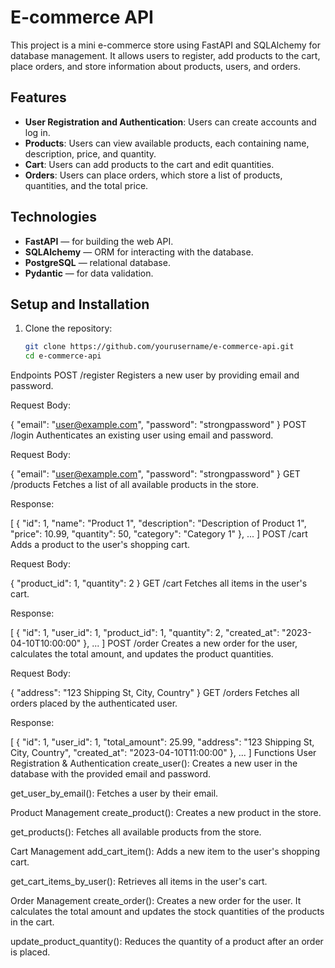 # E-commerce API

This project is a mini e-commerce store using FastAPI and SQLAlchemy for database management. It allows users to register, add products to the cart, place orders, and store information about products, users, and orders.

## Features

- **User Registration and Authentication**: Users can create accounts and log in.
- **Products**: Users can view available products, each containing name, description, price, and quantity.
- **Cart**: Users can add products to the cart and edit quantities.
- **Orders**: Users can place orders, which store a list of products, quantities, and the total price.

## Technologies

- **FastAPI** — for building the web API.
- **SQLAlchemy** — ORM for interacting with the database.
- **PostgreSQL** — relational database.
- **Pydantic** — for data validation.

## Setup and Installation

1. Clone the repository:
   ```bash
   git clone https://github.com/yourusername/e-commerce-api.git
   cd e-commerce-api
   ```

Endpoints
POST /register
Registers a new user by providing email and password.

Request Body:

{
"email": "user@example.com",
"password": "strongpassword"
}
POST /login
Authenticates an existing user using email and password.

Request Body:

{
"email": "user@example.com",
"password": "strongpassword"
}
GET /products
Fetches a list of all available products in the store.

Response:

[
{
"id": 1,
"name": "Product 1",
"description": "Description of Product 1",
"price": 10.99,
"quantity": 50,
"category": "Category 1"
},
...
]
POST /cart
Adds a product to the user's shopping cart.

Request Body:

{
"product_id": 1,
"quantity": 2
}
GET /cart
Fetches all items in the user's cart.

Response:

[
{
"id": 1,
"user_id": 1,
"product_id": 1,
"quantity": 2,
"created_at": "2023-04-10T10:00:00"
},
...
]
POST /order
Creates a new order for the user, calculates the total amount, and updates the product quantities.

Request Body:

{
"address": "123 Shipping St, City, Country"
}
GET /orders
Fetches all orders placed by the authenticated user.

Response:

[
{
"id": 1,
"user_id": 1,
"total_amount": 25.99,
"address": "123 Shipping St, City, Country",
"created_at": "2023-04-10T11:00:00"
},
...
]
Functions
User Registration & Authentication
create_user(): Creates a new user in the database with the provided email and password.

get_user_by_email(): Fetches a user by their email.

Product Management
create_product(): Creates a new product in the store.

get_products(): Fetches all available products from the store.

Cart Management
add_cart_item(): Adds a new item to the user's shopping cart.

get_cart_items_by_user(): Retrieves all items in the user's cart.

Order Management
create_order(): Creates a new order for the user. It calculates the total amount and updates the stock quantities of the products in the cart.

update_product_quantity(): Reduces the quantity of a product after an order is placed.
